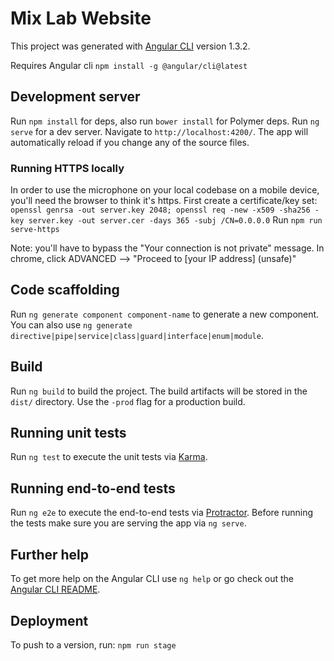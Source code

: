 # Mix Lab Website

This project was generated with [Angular CLI](https://github.com/angular/angular-cli) version 1.3.2.

Requires Angular cli `npm install -g @angular/cli@latest`

## Development server
Run `npm install` for deps, also run `bower install` for Polymer deps.
Run `ng serve` for a dev server. Navigate to `http://localhost:4200/`. The app will automatically reload if you change any of the source files.

### Running HTTPS locally
In order to use the microphone on your local codebase on a mobile device, you'll need the browser to think it's https.
First create a certificate/key set:  `openssl genrsa -out server.key 2048; openssl req -new -x509 -sha256 -key server.key -out server.cer -days 365 -subj /CN=0.0.0.0`
Run `npm run serve-https`

Note: you'll have to bypass the "Your connection is not private" message.
In chrome, click ADVANCED —> "Proceed to [your IP address] (unsafe)" 

## Code scaffolding

Run `ng generate component component-name` to generate a new component. You can also use `ng generate directive|pipe|service|class|guard|interface|enum|module`.

## Build

Run `ng build` to build the project. The build artifacts will be stored in the `dist/` directory. Use the `-prod` flag for a production build.

## Running unit tests

Run `ng test` to execute the unit tests via [Karma](https://karma-runner.github.io).

## Running end-to-end tests

Run `ng e2e` to execute the end-to-end tests via [Protractor](http://www.protractortest.org/).
Before running the tests make sure you are serving the app via `ng serve`.

## Further help

To get more help on the Angular CLI use `ng help` or go check out the [Angular CLI README](https://github.com/angular/angular-cli/blob/master/README.md).

## Deployment
To push to a version, run: `npm run stage`
